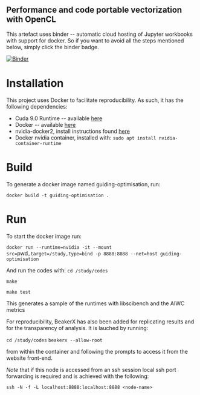 
Performance and code portable vectorization with OpenCL
---------------------------------------------------------------------------

This artefact uses binder -- automatic cloud hosting of Jupyter workbooks with support for docker. So if you want to avoid all the steps mentioned below, simply click the binder badge.

[![Binder](https://mybinder.org/badge.svg)](https://mybinder.org/v2/gh/BeauJoh/performance-and-code-portable-vectorization-with-opencl/master)

# Installation

This project uses Docker to facilitate reproducibility. As such, it has the following dependencies:

* Cuda 9.0 Runtime -- available [here](https://developer.nvidia.com/cuda-downloads)
* Docker -- available [here](https://docs.docker.com/install/linux/docker-ce/ubuntu/)
* nvidia-docker2, install instructions found [here](https://github.com/NVIDIA/nvidia-docker)
* Docker nvidia container, installed with: `sudo apt install nvidia-container-runtime`

# Build

To generate a docker image named guiding-optimisation, run:

`docker build -t guiding-optimisation .`

# Run

To start the docker image run:

`docker run --runtime=nvidia -it --mount src=`pwd`,target=/study,type=bind -p 8888:8888 --net=host guiding-optimisation`

And run the codes with:
`cd /study/codes`

`make`

`make test`

This generates a sample of the runtimes with libscibench and the AIWC metrics

For reproducibility, BeakerX has also been added for replicating results and for the transparency of analysis.
It is lauched by running:

`cd /study/codes`
`beakerx --allow-root`

from within the container and following the prompts to access it from the website front-end.

*Note* that if this node is accessed from an ssh session local ssh port forwarding is required and is achieved with the following:

`ssh -N -f -L localhost:8888:localhost:8888 <node-name>`

